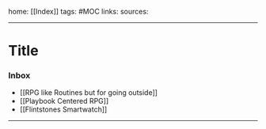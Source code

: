 home: [[Index]]
tags: #MOC 
links: 
sources:

---
# Title

### Inbox
+ [[RPG like Routines but for going outside]]
+ [[Playbook Centered RPG]]
+ [[Flintstones Smartwatch]]

---
